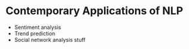 # Contemporary Applications of NLP

- Sentiment analysis
- Trend prediction
- Social network analysis stuff

